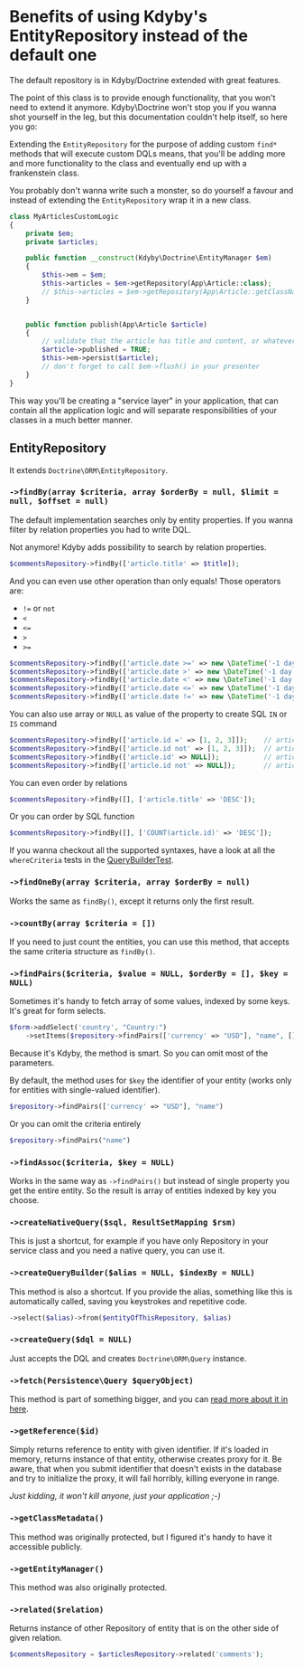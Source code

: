 # Benefits of using Kdyby's EntityRepository instead of the default one

The default repository is in Kdyby/Doctrine extended with great features.

The point of this class is to provide enough functionality, that you won't need to extend it anymore.
Kdyby\Doctrine won't stop you if you wanna shot yourself in the leg, but this documentation couldn't help itself, so here you go:

Extending the `EntityRepository` for the purpose of adding custom `find*` methods that will execute custom DQLs means,
that you'll be adding more and more functionality to the class and eventually end up with a frankenstein class.

You probably don't wanna write such a monster, so do yourself a favour and instead of extending the `EntityRepository` wrap it in a new class.

```php
class MyArticlesCustomLogic
{
	private $em;
	private $articles;

	public function __construct(Kdyby\Doctrine\EntityManager $em)
	{
		$this->em = $em;
		$this->articles = $em->getRepository(App\Article::class);
		// $this->articles = $em->getRepository(App\Article::getClassName()); // for older PHP
	}


	public function publish(App\Article $article)
	{
		// validate that the article has title and content, or whatever you want to validate here
		$article->published = TRUE;
		$this->em->persist($article);
		// don't forget to call $em->flush() in your presenter
	}
}
```

This way you'll be creating a "service layer" in your application,
that can contain all the application logic and will separate responsibilities of your classes in a much better manner.


## EntityRepository

It extends `Doctrine\ORM\EntityRepository`.


### `->findBy(array $criteria, array $orderBy = null, $limit = null, $offset = null)`

The default implementation searches only by entity properties. If you wanna filter by relation properties you had to write DQL.

Not anymore! Kdyby adds possibility to search by relation properties.

```php
$commentsRepository->findBy(['article.title' => $title]);
```

And you can even use other operation than only equals!
Those operators are:
- `!=` or `not`
- `<`
- `<=`
- `>`
- `>=`

```php
$commentsRepository->findBy(['article.date >=' => new \DateTime('-1 day')]);
$commentsRepository->findBy(['article.date >' => new \DateTime('-1 day')]);
$commentsRepository->findBy(['article.date <' => new \DateTime('-1 day')]);
$commentsRepository->findBy(['article.date <=' => new \DateTime('-1 day')]);
$commentsRepository->findBy(['article.date !=' => new \DateTime('-1 day')]);
```

You can also use array or `NULL` as value of the property to create SQL `IN` or `IS` command
```php
$commentsRepository->findBy(['article.id =' => [1, 2, 3]]);    // article.id IN
$commentsRepository->findBy(['article.id not' => [1, 2, 3]]);  // article.id NOT IN
$commentsRepository->findBy(['article.id' => NULL]);           // article.id IS NULL
$commentsRepository->findBy(['article.id not' => NULL]);       // article.id IS NOT NULL
```

You can even order by relations

```php
$commentsRepository->findBy([], ['article.title' => 'DESC']);
```
Or you can order by SQL function
```php
$commentsRepository->findBy([], ['COUNT(article.id)' => 'DESC']);
```

If you wanna checkout all the supported syntaxes, have a look at all the `whereCriteria` tests in the [QueryBuilderTest](https://github.com/Kdyby/Doctrine/blob/master/tests/KdybyTests/Doctrine/QueryBuilder.phpt).


### `->findOneBy(array $criteria, array $orderBy = null)`

Works the same as `findBy()`, except it returns only the first result.


### `->countBy(array $criteria = [])`


If you need to just count the entities, you can use this method, that accepts the same criteria structure as `findBy()`.


### `->findPairs($criteria, $value = NULL, $orderBy = [], $key = NULL)`

Sometimes it's handy to fetch array of some values, indexed by some keys. It's great for form selects.

```php
$form->addSelect('country', "Country:")
	->setItems($repository->findPairs(['currency' => "USD"], "name", [], "id"))
```

Because it's Kdyby, the method is smart. So you can omit most of the parameters.

By default, the method uses for `$key` the identifier of your entity (works only for entities with single-valued identifier).

```php
$repository->findPairs(['currency' => "USD"], "name")
```

Or you can omit the criteria entirely

```php
$repository->findPairs("name")
```



### `->findAssoc($criteria, $key = NULL)`

Works in the same way as `->findPairs()` but instead of single property you get the entire entity.
So the result is array of entities indexed by key you choose.


### `->createNativeQuery($sql, ResultSetMapping $rsm)`

This is just a shortcut, for example if you have only Repository in your service class and you need a native query,
you can use it.


### `->createQueryBuilder($alias = NULL, $indexBy = NULL)`

This method is also a shortcut. If you provide the alias, something like this is automatically called,
saving you keystrokes and repetitive code.

```php
->select($alias)->from($entityOfThisRepository, $alias)
```


### `->createQuery($dql = NULL)`

Just accepts the DQL and creates `Doctrine\ORM\Query` instance.


### `->fetch(Persistence\Query $queryObject)`

This method is part of something bigger, and you can [read more about it in here](https://github.com/Kdyby/Doctrine/blob/master/docs/en/resultset.md).


### `->getReference($id)`

Simply returns reference to entity with given identifier. If it's loaded in memory, returns instance of that entity, otherwise creates proxy for it.
Be aware, that when you submit identifier that doesn't exists in the database and try to initialize the proxy, it will fail horribly, killing everyone in range.

_Just kidding, it won't kill anyone, just your application ;-)_


### `->getClassMetadata()`

This method was originally protected, but I figured it's handy to have it accessible publicly.


### `->getEntityManager()`

This method was also originally protected.


### `->related($relation)`

Returns instance of other Repository of entity that is on the other side of given relation.

```php
$commentsRepository = $articlesRepository->related('comments');
```
